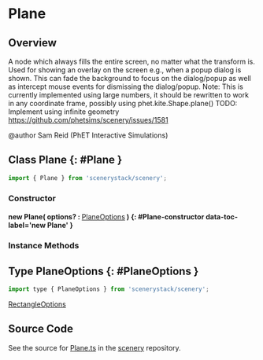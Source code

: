 # Plane

## Overview

A node which always fills the entire screen, no matter what the transform is.
Used for showing an overlay on the screen e.g., when a popup dialog is shown.
This can fade the background to focus on the dialog/popup as well as intercept mouse events for dismissing the dialog/popup.
Note: This is currently implemented using large numbers, it should be rewritten to work in any coordinate frame, possibly using phet.kite.Shape.plane()
TODO: Implement using infinite geometry https://github.com/phetsims/scenery/issues/1581

@author Sam Reid (PhET Interactive Simulations)

## Class Plane {: #Plane }


```js
import { Plane } from 'scenerystack/scenery';
```
### Constructor

#### new Plane( options? : <span style="font-weight: 400;">[PlaneOptions](../scenery/Plane.md#PlaneOptions)</span> ) {: #Plane-constructor data-toc-label='new Plane' }

### Instance Methods





## Type PlaneOptions {: #PlaneOptions }


```js
import type { PlaneOptions } from 'scenerystack/scenery';
```


[RectangleOptions](../scenery/Rectangle.md#RectangleOptions)



## Source Code

See the source for [Plane.ts](https://github.com/phetsims/scenery/blob/main/js/nodes/Plane.ts) in the [scenery](https://github.com/phetsims/scenery) repository.
